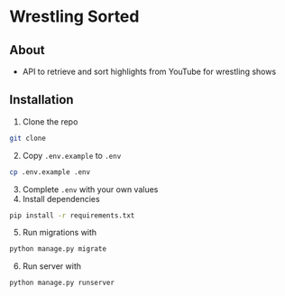 # Wrestling Sorted

## About

- API to retrieve and sort highlights from YouTube for wrestling shows

## Installation

1. Clone the repo

```bash
git clone 
```

2. Copy `.env.example` to `.env`

```bash 
cp .env.example .env
```

3. Complete `.env` with your own values
4. Install dependencies

```bash
pip install -r requirements.txt
```

5. Run migrations with

```bash
python manage.py migrate
```

6. Run server with

```bash
python manage.py runserver
```